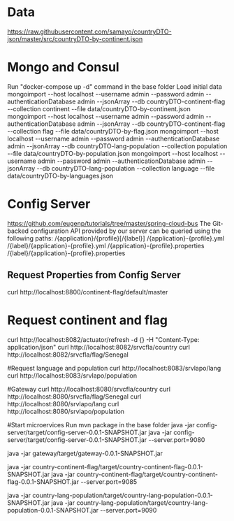 # Data
https://raw.githubusercontent.com/samayo/countryDTO-json/master/src/countryDTO-by-continent.json

# Mongo and Consul
Run "docker-compose up -d" command in the base folder
Load initial data
mongoimport --host localhost --username admin --password admin  --authenticationDatabase admin --jsonArray  --db countryDTO-continent-flag --collection continent --file data/countryDTO-by-continent.json 
mongoimport --host localhost --username admin --password admin  --authenticationDatabase admin --jsonArray  --db countryDTO-continent-flag --collection flag --file data/countryDTO-by-flag.json
mongoimport --host localhost --username admin --password admin  --authenticationDatabase admin --jsonArray  --db countryDTO-lang-population --collection population --file data/countryDTO-by-population.json
mongoimport --host localhost --username admin --password admin  --authenticationDatabase admin --jsonArray  --db countryDTO-lang-population --collection language --file data/countryDTO-by-languages.json


# Config Server
https://github.com/eugenp/tutorials/tree/master/spring-cloud-bus
The Git-backed configuration API provided by our server can be queried using the following paths:
/{application}/{profile}[/{label}]
/{application}-{profile}.yml
/{label}/{application}-{profile}.yml
/{application}-{profile}.properties
/{label}/{application}-{profile}.properties

## Request Properties from Config Server
curl http://localhost:8800/continent-flag/default/master

# Request continent and flag
curl http://localhost:8082/actuator/refresh -d {} -H "Content-Type: application/json"
curl http://localhost:8082/srvcfla/country
curl http://localhost:8082/srvcfla/flag/Senegal

#Request language and population
 curl http://localhost:8083/srvlapo/lang
 curl http://localhost:8083/srvlapo/population
 
#Gateway
curl http://localhost:8080/srvcfla/country
curl http://localhost:8080/srvcfla/flag/Senegal
curl http://localhost:8080/srvlapo/lang
curl http://localhost:8080/srvlapo/population

#Start microervices
Run mvn package in the base folder
 java -jar config-server/target/config-server-0.0.1-SNAPSHOT.jar 
 java -jar config-server/target/config-server-0.0.1-SNAPSHOT.jar --server.port=9080
 
 java -jar gateway/target/gateway-0.0.1-SNAPSHOT.jar
 
 java -jar country-continent-flag/target/country-continent-flag-0.0.1-SNAPSHOT.jar 
 java -jar country-continent-flag/target/country-continent-flag-0.0.1-SNAPSHOT.jar --server.port=9085
 
 java -jar country-lang-population/target/country-lang-population-0.0.1-SNAPSHOT.jar 
 java -jar country-lang-population/target/country-lang-population-0.0.1-SNAPSHOT.jar --server.port=9090
 
